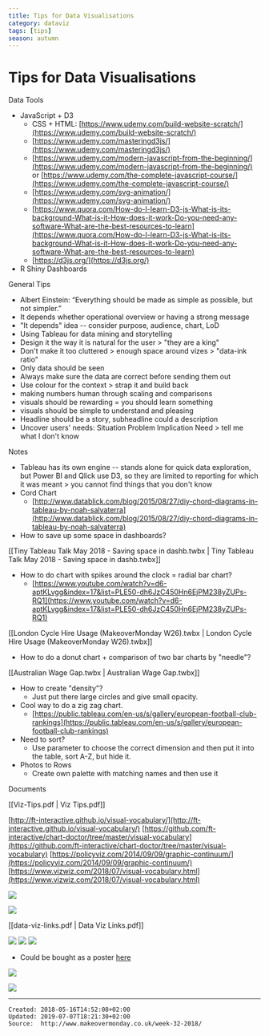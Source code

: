 ```yaml
---
title: Tips for Data Visualisations
category: dataviz
tags: [tips]
season: autumn
---
```


# Tips for Data Visualisations

Data Tools

*   JavaScript + D3
    *   CSS + HTML: [https://www.udemy.com/build-website-scratch/](https://www.udemy.com/build-website-scratch/)
    *   [https://www.udemy.com/masteringd3js/](https://www.udemy.com/masteringd3js/)
    *   [https://www.udemy.com/modern-javascript-from-the-beginning/](https://www.udemy.com/modern-javascript-from-the-beginning/) or [https://www.udemy.com/the-complete-javascript-course/](https://www.udemy.com/the-complete-javascript-course/)
    *   [https://www.udemy.com/svg-animation/](https://www.udemy.com/svg-animation/)
    *   [https://www.quora.com/How-do-I-learn-D3-js-What-is-its-background-What-is-it-How-does-it-work-Do-you-need-any-software-What-are-the-best-resources-to-learn](https://www.quora.com/How-do-I-learn-D3-js-What-is-its-background-What-is-it-How-does-it-work-Do-you-need-any-software-What-are-the-best-resources-to-learn)
    *   [https://d3js.org/](https://d3js.org/)
*   R Shiny Dashboards

General Tips

*   Albert Einstein: “Everything should be made as simple as possible, but not simpler.”
*   It depends whether operational overview or having a strong message
*   "It depends" idea -- consider purpose, audience, chart, LoD
*   Using Tableau for data mining and storytelling
*   Design it the way it is natural for the user > "they are a king"
*   Don't make it too cluttered > enough space around vizes > "data-ink ratio"
*   Only data should be seen
*   Always make sure the data are correct before sending them out
*   Use colour for the context > strap it and build back
*   making numbers human through scaling and comparisons
*   visuals should be rewarding = you should learn something
*   visuals should be simple to understand and pleasing
*   Headline should be a story, subheadline could a description
*   Uncover users' needs: Situation Problem Implication Need > tell me what I don't know

Notes

*   Tableau has its own engine -- stands alone for quick data exploration, but Power BI and Qlick use D3, so they are limited to reporting for which it was meant > you cannot find things that you don't know
*   Cord Chart
    *   [http://www.datablick.com/blog/2015/08/27/diy-chord-diagrams-in-tableau-by-noah-salvaterra](http://www.datablick.com/blog/2015/08/27/diy-chord-diagrams-in-tableau-by-noah-salvaterra)
*   How to save up some space in dashboards?

[[Tiny Tableau Talk May 2018 - Saving space in dashb.twbx | Tiny Tableau Talk May 2018 - Saving space in dashb.twbx]]

*   How to do chart with spikes around the clock = radial bar chart?
    *   [https://www.youtube.com/watch?v=d6-aptKLvgg&index=17&list=PLE50-dh6JzC450Hn6EjPM238yZUPs-RQ1](https://www.youtube.com/watch?v=d6-aptKLvgg&index=17&list=PLE50-dh6JzC450Hn6EjPM238yZUPs-RQ1)

[[London Cycle Hire Usage (MakeoverMonday W26).twbx | London Cycle Hire Usage (MakeoverMonday W26).twbx]]

*   How to do a donut chart + comparison of two bar charts by "needle"?

[[Australian Wage Gap.twbx | Australian Wage Gap.twbx]]

*   How to create "density"?
    *   Just put there large circles and give small opacity.
*   Cool way to do a zig zag chart.
    *   [https://public.tableau.com/en-us/s/gallery/european-football-club-rankings](https://public.tableau.com/en-us/s/gallery/european-football-club-rankings)
*   Need to sort?
    *   Use parameter to choose the correct dimension and then put it into the table, sort A-Z, but hide it.
*   Photos to Rows
    *   Create own palette with matching names and then use it

Documents

[[Viz-Tips.pdf | Viz Tips.pdf]]

[http://ft-interactive.github.io/visual-vocabulary/](http://ft-interactive.github.io/visual-vocabulary/)
[https://github.com/ft-interactive/chart-doctor/tree/master/visual-vocabulary](https://github.com/ft-interactive/chart-doctor/tree/master/visual-vocabulary)
[https://policyviz.com/2014/09/09/graphic-continuum/](https://policyviz.com/2014/09/09/graphic-continuum/)
[https://www.vizwiz.com/2018/07/visual-vocabulary.html](https://www.vizwiz.com/2018/07/visual-vocabulary.html)

![](../../assets/files/colorwheel.png)

![](../../assets/files/colours-in-culture.png)

[[data-viz-links.pdf | Data Viz Links.pdf]]

![](../../assets/files/graphic-continuum.png)
![](../../assets/files/chart-suggestions.jpeg)
![](../../assets/files/graphic-continuum2.jpeg)
* Could be bought as a poster [here](https://policyviz.com/product/graphic-continuum-poster/)

![](../../assets/files/ft-poster.png)

![](../../assets/files/dataviz-cheatsheet.png)

---

    Created: 2018-05-16T14:52:08+02:00
    Updated: 2019-07-07T18:21:30+02:00
    Source:  http://www.makeovermonday.co.uk/week-32-2018/

